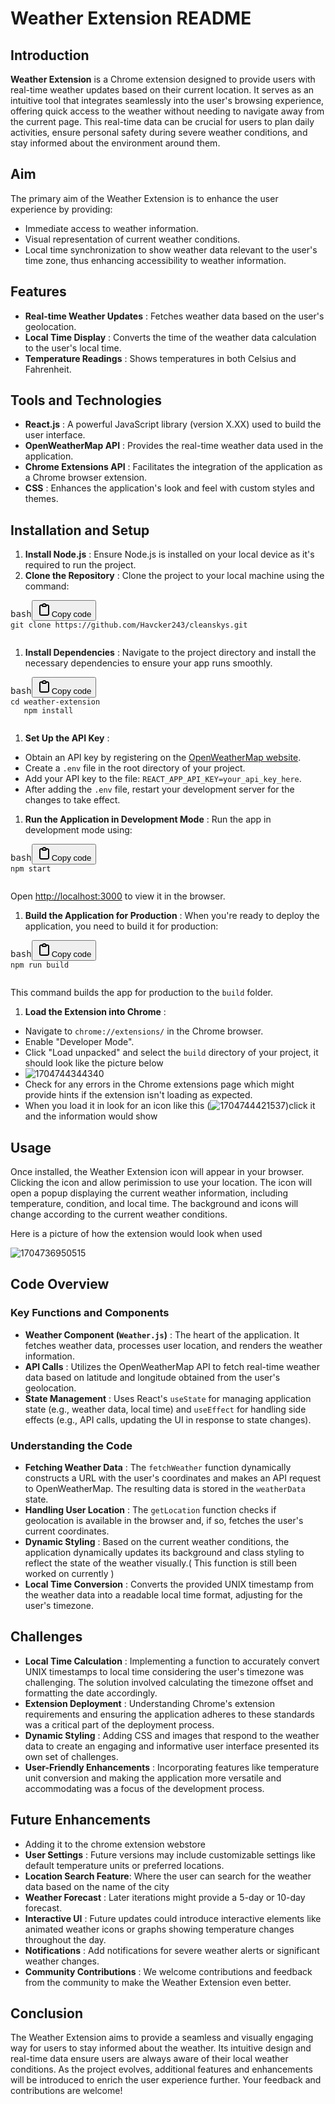 # Weather Extension README

## Introduction

**Weather Extension** is a Chrome extension designed to provide users with real-time weather updates based on their current location. It serves as an intuitive tool that integrates seamlessly into the user's browsing experience, offering quick access to the weather without needing to navigate away from the current page. This real-time data can be crucial for users to plan daily activities, ensure personal safety during severe weather conditions, and stay informed about the environment around them.

## Aim

The primary aim of the Weather Extension is to enhance the user experience by providing:

* Immediate access to weather information.
* Visual representation of current weather conditions.
* Local time synchronization to show weather data relevant to the user's time zone, thus enhancing accessibility to weather information.

## Features

* **Real-time Weather Updates** : Fetches weather data based on the user's geolocation.
* **Local Time Display** : Converts the time of the weather data calculation to the user's local time.
* **Temperature Readings** : Shows temperatures in both Celsius and Fahrenheit.

## Tools and Technologies

* **React.js** : A powerful JavaScript library (version X.XX) used to build the user interface.
* **OpenWeatherMap API** : Provides the real-time weather data used in the application.
* **Chrome Extensions API** : Facilitates the integration of the application as a Chrome browser extension.
* **CSS** : Enhances the application's look and feel with custom styles and themes.

## Installation and Setup

1. **Install Node.js** : Ensure Node.js is installed on your local device as it's required to run the project.
2. **Clone the Repository** : Clone the project to your local machine using the command:

<pre><div class="bg-black rounded-md"><div class="flex items-center relative text-gray-200 bg-gray-800 dark:bg-token-surface-primary px-4 py-2 text-xs font-sans justify-between rounded-t-md"><span>bash</span><button class="flex gap-1 items-center"><svg width="24" height="24" viewBox="0 0 24 24" fill="none" xmlns="http://www.w3.org/2000/svg" class="icon-sm"><path fill-rule="evenodd" clip-rule="evenodd" d="M12 4C10.8954 4 10 4.89543 10 6H14C14 4.89543 13.1046 4 12 4ZM8.53513 4C9.22675 2.8044 10.5194 2 12 2C13.4806 2 14.7733 2.8044 15.4649 4H17C18.6569 4 20 5.34315 20 7V19C20 20.6569 18.6569 22 17 22H7C5.34315 22 4 20.6569 4 19V7C4 5.34315 5.34315 4 7 4H8.53513ZM8 6H7C6.44772 6 6 6.44772 6 7V19C6 19.5523 6.44772 20 7 20H17C17.5523 20 18 19.5523 18 19V7C18 6.44772 17.5523 6 17 6H16C16 7.10457 15.1046 8 14 8H10C8.89543 8 8 7.10457 8 6Z" fill="currentColor"></path></svg>Copy code</button></div><div class="p-4 overflow-y-auto"><code class="!whitespace-pre hljs language-bash">git clone https://github.com/Havcker243/cleanskys.git
   </code></div></div></pre>

1. **Install Dependencies** : Navigate to the project directory and install the necessary dependencies to ensure your app runs smoothly.

<pre><div class="bg-black rounded-md"><div class="flex items-center relative text-gray-200 bg-gray-800 dark:bg-token-surface-primary px-4 py-2 text-xs font-sans justify-between rounded-t-md"><span>bash</span><button class="flex gap-1 items-center"><svg width="24" height="24" viewBox="0 0 24 24" fill="none" xmlns="http://www.w3.org/2000/svg" class="icon-sm"><path fill-rule="evenodd" clip-rule="evenodd" d="M12 4C10.8954 4 10 4.89543 10 6H14C14 4.89543 13.1046 4 12 4ZM8.53513 4C9.22675 2.8044 10.5194 2 12 2C13.4806 2 14.7733 2.8044 15.4649 4H17C18.6569 4 20 5.34315 20 7V19C20 20.6569 18.6569 22 17 22H7C5.34315 22 4 20.6569 4 19V7C4 5.34315 5.34315 4 7 4H8.53513ZM8 6H7C6.44772 6 6 6.44772 6 7V19C6 19.5523 6.44772 20 7 20H17C17.5523 20 18 19.5523 18 19V7C18 6.44772 17.5523 6 17 6H16C16 7.10457 15.1046 8 14 8H10C8.89543 8 8 7.10457 8 6Z" fill="currentColor"></path></svg>Copy code</button></div><div class="p-4 overflow-y-auto"><code class="!whitespace-pre hljs language-bash">cd weather-extension
   npm install
   </code></div></div></pre>

1. **Set Up the API Key** :

* Obtain an API key by registering on the [OpenWeatherMap website]().
* Create a `.env` file in the root directory of your project.
* Add your API key to the file: `REACT_APP_API_KEY=your_api_key_here`.
* After adding the `.env` file, restart your development server for the changes to take effect.

1. **Run the Application in Development Mode** :
   Run the app in development mode using:

<pre><div class="bg-black rounded-md"><div class="flex items-center relative text-gray-200 bg-gray-800 dark:bg-token-surface-primary px-4 py-2 text-xs font-sans justify-between rounded-t-md"><span>bash</span><button class="flex gap-1 items-center"><svg width="24" height="24" viewBox="0 0 24 24" fill="none" xmlns="http://www.w3.org/2000/svg" class="icon-sm"><path fill-rule="evenodd" clip-rule="evenodd" d="M12 4C10.8954 4 10 4.89543 10 6H14C14 4.89543 13.1046 4 12 4ZM8.53513 4C9.22675 2.8044 10.5194 2 12 2C13.4806 2 14.7733 2.8044 15.4649 4H17C18.6569 4 20 5.34315 20 7V19C20 20.6569 18.6569 22 17 22H7C5.34315 22 4 20.6569 4 19V7C4 5.34315 5.34315 4 7 4H8.53513ZM8 6H7C6.44772 6 6 6.44772 6 7V19C6 19.5523 6.44772 20 7 20H17C17.5523 20 18 19.5523 18 19V7C18 6.44772 17.5523 6 17 6H16C16 7.10457 15.1046 8 14 8H10C8.89543 8 8 7.10457 8 6Z" fill="currentColor"></path></svg>Copy code</button></div><div class="p-4 overflow-y-auto"><code class="!whitespace-pre hljs language-bash">npm start
   </code></div></div></pre>

   Open [http://localhost:3000]() to view it in the browser.

1. **Build the Application for Production** :
   When you're ready to deploy the application, you need to build it for production:

<pre><div class="bg-black rounded-md"><div class="flex items-center relative text-gray-200 bg-gray-800 dark:bg-token-surface-primary px-4 py-2 text-xs font-sans justify-between rounded-t-md"><span>bash</span><button class="flex gap-1 items-center"><svg width="24" height="24" viewBox="0 0 24 24" fill="none" xmlns="http://www.w3.org/2000/svg" class="icon-sm"><path fill-rule="evenodd" clip-rule="evenodd" d="M12 4C10.8954 4 10 4.89543 10 6H14C14 4.89543 13.1046 4 12 4ZM8.53513 4C9.22675 2.8044 10.5194 2 12 2C13.4806 2 14.7733 2.8044 15.4649 4H17C18.6569 4 20 5.34315 20 7V19C20 20.6569 18.6569 22 17 22H7C5.34315 22 4 20.6569 4 19V7C4 5.34315 5.34315 4 7 4H8.53513ZM8 6H7C6.44772 6 6 6.44772 6 7V19C6 19.5523 6.44772 20 7 20H17C17.5523 20 18 19.5523 18 19V7C18 6.44772 17.5523 6 17 6H16C16 7.10457 15.1046 8 14 8H10C8.89543 8 8 7.10457 8 6Z" fill="currentColor"></path></svg>Copy code</button></div><div class="p-4 overflow-y-auto"><code class="!whitespace-pre hljs language-bash">npm run build
   </code></div></div></pre>

   This command builds the app for production to the `build` folder.

1. **Load the Extension into Chrome** :

* Navigate to `chrome://extensions/` in the Chrome browser.
* Enable "Developer Mode".
* Click "Load unpacked" and select the `build` directory of your project, it should look like the picture below
* ![1704744344340](image/README/1704744344340.png)
* Check for any errors in the Chrome extensions page which might provide hints if the extension isn't loading as expected.
* When you load it in look for an icon like this (![1704744421537](image/README/1704744421537.png))click it and the information would show

## Usage

Once installed, the Weather Extension icon will appear in your browser. Clicking the icon and allow perimission to use your location. The icon will open a popup displaying the current weather information, including temperature, condition, and local time. The background and icons will change according to the current weather conditions.

Here is a picture of how the extension would look when used

![1704736950515](image/README/1704736950515.png)

## Code Overview

### Key Functions and Components

* **Weather Component (`Weather.js`)** : The heart of the application. It fetches weather data, processes user location, and renders the weather information.
* **API Calls** : Utilizes the OpenWeatherMap API to fetch real-time weather data based on latitude and longitude obtained from the user's geolocation.
* **State Management** : Uses React's `useState` for managing application state (e.g., weather data, local time) and `useEffect` for handling side effects (e.g., API calls, updating the UI in response to state changes).

### Understanding the Code

* **Fetching Weather Data** : The `fetchWeather` function dynamically constructs a URL with the user's coordinates and makes an API request to OpenWeatherMap. The resulting data is stored in the `weatherData` state.
* **Handling User Location** : The `getLocation` function checks if geolocation is available in the browser and, if so, fetches the user's current coordinates.
* **Dynamic Styling** : Based on the current weather conditions, the application dynamically updates its background and class styling to reflect the state of the weather visually.( This function is still been worked on currently )
* **Local Time Conversion** : Converts the provided UNIX timestamp from the weather data into a readable local time format, adjusting for the user's timezone.

## Challenges

* **Local Time Calculation** : Implementing a function to accurately convert UNIX timestamps to local time considering the user's timezone was challenging. The solution involved calculating the timezone offset and formatting the date accordingly.
* **Extension Deployment** : Understanding Chrome's extension requirements and ensuring the application adheres to these standards was a critical part of the deployment process.
* **Dynamic Styling** : Adding CSS and images that respond to the weather data to create an engaging and informative user interface presented its own set of challenges.
* **User-Friendly Enhancements** : Incorporating features like temperature unit conversion and making the application more versatile and accommodating was a focus of the development process.

## Future Enhancements

* Adding it to the chrome extension webstore
* **User Settings** : Future versions may include customizable settings like default temperature units or preferred locations.
* **Location Search Feature**: Where the user can search for the weather data based on the name of the city 
* **Weather Forecast** : Later iterations might provide a 5-day or 10-day forecast.
* **Interactive UI** : Future updates could introduce interactive elements like animated weather icons or graphs showing temperature changes throughout the day.
* **Notifications** : Add notifications for severe weather alerts or significant weather changes.
* **Community Contributions** : We welcome contributions and feedback from the community to make the Weather Extension even better.

## Conclusion

The Weather Extension aims to provide a seamless and visually engaging way for users to stay informed about the weather. Its intuitive design and real-time data ensure users are always aware of their local weather conditions. As the project evolves, additional features and enhancements will be introduced to enrich the user experience further. Your feedback and contributions are welcome!
